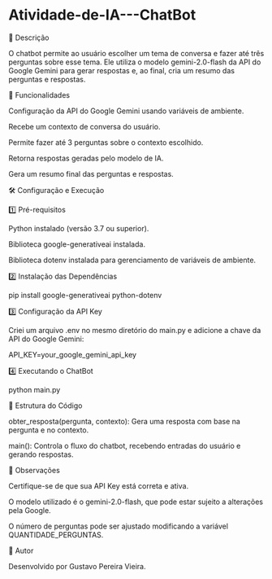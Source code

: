 # Atividade-de-IA---ChatBot
📜 Descrição

O chatbot permite ao usuário escolher um tema de conversa e fazer até três perguntas sobre esse tema. Ele utiliza o modelo gemini-2.0-flash da API do Google Gemini para gerar respostas e, ao final, cria um resumo das perguntas e respostas.

🚀 Funcionalidades

Configuração da API do Google Gemini usando variáveis de ambiente.

Recebe um contexto de conversa do usuário.

Permite fazer até 3 perguntas sobre o contexto escolhido.

Retorna respostas geradas pelo modelo de IA.

Gera um resumo final das perguntas e respostas.

🛠️ Configuração e Execução

1️⃣ Pré-requisitos

Python instalado (versão 3.7 ou superior).

Biblioteca google-generativeai instalada.

Biblioteca dotenv instalada para gerenciamento de variáveis de ambiente.

2️⃣ Instalação das Dependências

pip install google-generativeai python-dotenv

3️⃣ Configuração da API Key

Criei um arquivo .env no mesmo diretório do main.py e adicione a chave da API do Google Gemini:

API_KEY=your_google_gemini_api_key

4️⃣ Executando o ChatBot

python main.py

📂 Estrutura do Código

obter_resposta(pergunta, contexto): Gera uma resposta com base na pergunta e no contexto.

main(): Controla o fluxo do chatbot, recebendo entradas do usuário e gerando respostas.

📝 Observações

Certifique-se de que sua API Key está correta e ativa.

O modelo utilizado é o gemini-2.0-flash, que pode estar sujeito a alterações pela Google.

O número de perguntas pode ser ajustado modificando a variável QUANTIDADE_PERGUNTAS.

📌 Autor

Desenvolvido por Gustavo Pereira Vieira.

